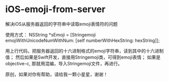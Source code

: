 # iOS-emoji-from-server
解决iOS从服务器返回的字符串中读取emoji表情符的问题

使用方式：
NSString *sEmoji = [Stringemoji emojiWithUnicodeNumWithNum: [self numberWithHexString: hexString]];

用上行代码，把服务器返回的十六进制格式的emoji字符串，读到其中的十六进制值；
然后如果是Swift开发，直接用Stringemoji类，可得到emoji表情；
如果是objective-c, 那就用混编，导入Stringemoji文件，再进行。

原创，如果对你有帮助，请给我一颗小星星，谢谢！
